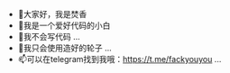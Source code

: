 - 👋大家好，我是焚香
- 👀我是一个爱好代码的小白
- 🌱我不会写代码 ...
- 💞️我只会使用造好的轮子 ...
- 📫可以在telegram找到我哦：https://t.me/fackyouyou ...

<!---
ffxdpie/ffxdpie is a ✨ special ✨ repository because its `README.md` (this file) appears on your GitHub profile.
You can click the Preview link to take a look at your changes.
--->
